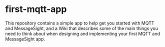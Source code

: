 first-mqtt-app
==============

This repository contains a simple app to help get you started with MQTT and MessageSight, and a Wiki that describes some of the main things you need to think about when designing and implementing your first MQTT and MessageSight app.
